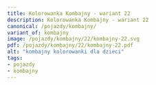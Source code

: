 ```yaml
---
title: Kolorowanka Kombajny - wariant 22
description: Kolorowanka Kombajny - wariant 22
canonical: /pojazdy/kombajny/
variant_of: kombajny
image: /pojazdy/kombajny/22/kombajny-22.svg
pdf: /pojazdy/kombajny/22/kombajny-22.pdf
alt: "kombajny kolorowanki dla dzieci"
tags:
- pojazdy
- kombajny
---
```

